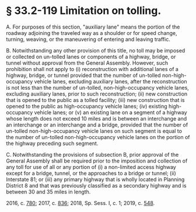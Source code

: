 # § 33.2-119 Limitation on tolling.

<p>A. For purposes of this section, "auxiliary lane" means the portion of the roadway adjoining the traveled way as a shoulder or for speed change, turning, weaving, or the maneuvering of entering and leaving traffic.</p><p>B. Notwithstanding any other provision of this title, no toll may be imposed or collected on un-tolled lanes or components of a highway, bridge, or tunnel without approval from the General Assembly. However, such prohibition shall not apply to (i) reconstruction with additional lanes of a highway, bridge, or tunnel provided that the number of un-tolled non-high-occupancy vehicle lanes, excluding auxiliary lanes, after the reconstruction is not less than the number of un-tolled, non-high-occupancy vehicle lanes, excluding auxiliary lanes, prior to such reconstruction; (ii) new construction that is opened to the public as a tolled facility; (iii) new construction that is opened to the public as high-occupancy vehicle lanes; (iv) existing high-occupancy vehicle lanes; or (v) an existing lane on a segment of a highway whose length does not exceed 10 miles and is between an interchange and an interchange or an interchange and a bridge, provided that the number of un-tolled non-high-occupancy vehicle lanes on such segment is equal to the number of un-tolled non-high-occupancy vehicle lanes on the portion of the highway preceding such segment.</p><p>C. Notwithstanding the provisions of subsection B, prior approval of the General Assembly shall be required prior to the imposition and collection of any toll for use of all or any portion of (i) a non-limited access highway except for a bridge, tunnel, or the approaches to a bridge or tunnel; (ii) Interstate 81; or (iii) any primary highway that is wholly located in Planning District 8 and that was previously classified as a secondary highway and is between 30 and 35 miles in length.</p><p>2016, c. <a href='http://lis.virginia.gov/cgi-bin/legp604.exe?161+ful+CHAP0780'>780</a>; 2017, c. <a href='http://lis.virginia.gov/cgi-bin/legp604.exe?171+ful+CHAP0836'>836</a>; 2018, Sp. Sess. I, c. 1; 2019, c. <a href='http://lis.virginia.gov/cgi-bin/legp604.exe?191+ful+CHAP0548'>548</a>.</p>